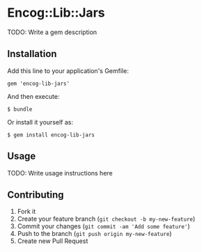 # Encog::Lib::Jars

TODO: Write a gem description

## Installation

Add this line to your application's Gemfile:

    gem 'encog-lib-jars'

And then execute:

    $ bundle

Or install it yourself as:

    $ gem install encog-lib-jars

## Usage

TODO: Write usage instructions here

## Contributing

1. Fork it
2. Create your feature branch (`git checkout -b my-new-feature`)
3. Commit your changes (`git commit -am 'Add some feature'`)
4. Push to the branch (`git push origin my-new-feature`)
5. Create new Pull Request
